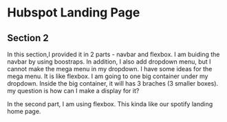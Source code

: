 # Hubspot Landing Page

## Section 2 

In this section,I provided it in 2 parts - navbar and flexbox. 
I am buiding the navbar by using boostraps. In addition, I also add dropdown menu, but I cannot make the mega menu in my dropdown. I have some ideas for the mega menu. It is like flexbox. I am going to one big container under my dropdown. Inside the big container, it will has 3 braches (3 smaller boxes). my question is how can I make a display for it?

In the second part, I am using flexbox. This kinda like our spotify landing home page. 

